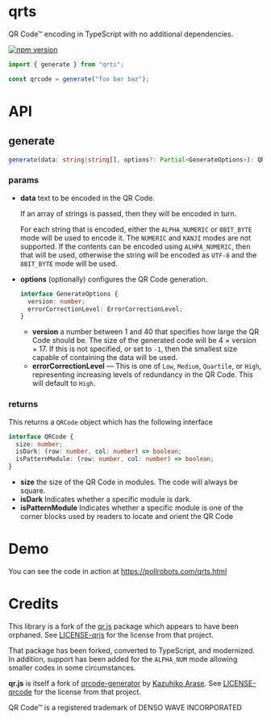 # qrts

QR Code&trade; encoding in TypeScript with no additional dependencies.

[![npm version](https://badge.fury.io/js/@pollrobots%2Fqrts.svg)](https://npmjs.com/package/@pollrobots/qrts)

```typescript
import { generate } from "qrts";

const qrcode = generate("foo bar baz");
```

# API

## generate

```typescript
generate(data: string|string[], options?: Partial<GenerateOptions>): QRCode
```

### params

- **data** text to be encoded in the QR Code.

  If an array of strings is passed, then they will be encoded in turn.

  For each string that is encoded, either the `ALPHA_NUMERIC` or `8BIT_BYTE` mode will be used to encode it. The `NUMERIC` and `KANJI` modes are not supported. If the contents can be encoded using `ALHPA_NUMERIC`, then that will be used, otherwise the string will be encoded as `UTF-8` and the `8BIT_BYTE` mode will be used.

- **options** (optionally) configures the QR Code generation.
  ```typescript
  interface GenerateOptions {
    version: number;
    errorCorrectionLevel: ErrorCorrectionLevel;
  }
  ```
  - **version** a number between 1 and 40 that specifies how large the QR Code should be. The size of the generated code will be 4 × version + 17. If this is not specified, or set to `-1`, then the smallest size capable of containing the data will be used.
  - **errorCorrectionLevel** &mdash; This is one of `Low`, `Medium`, `Quartile`, or `High`, representing increasing levels of redundancy in the QR Code. This will default to `High`.

### returns

This returns a `QRCode` object which has the following interface

```typescript
interface QRCode {
  size: number;
  isDark: (row: number, col: number) => boolean;
  isPatternModule: (row: number, col: number) => boolean;
}
```

- **size** the size of the QR Code in modules. The code will always be square.
- **isDark** Indicates whether a specific module is dark.
- **isPatternModule** Indicates whether a specific module is one of the corner blocks used by readers to locate and orient the QR Code

# Demo

You can see the code in action at https://pollrobots.com/qrts.html

# Credits

This library is a fork of the [qr.js](https://npmjs.org/package/qr.js) package which appears to have been orphaned. See [LICENSE-qrjs](./LICENSE-qrjs) for the license from that project.

That package has been forked, converted to TypeScript, and modernized. In addition, support has been added for the `ALPHA_NUM` mode allowing smaller codes in some circumstances.

**qr.js** is itself a fork of [qrcode-generator](https://github.com/kazuhikoarase/qrcode-generator) by [Kazuhiko Arase](https://github.com/kazuhikoarase). See [LICENSE-qrcode](./LICENSE-qrcode) for the license from that project.

QR Code&trade; is a registered trademark of DENSO WAVE INCORPORATED
